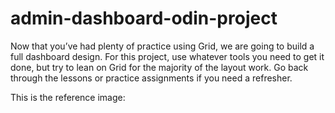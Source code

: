 # admin-dashboard-odin-project

Now that you’ve had plenty of practice using Grid, we are going to build a full dashboard design. For this project, use whatever tools you need to get it done, but try to lean on Grid for the majority of the layout work. Go back through the lessons or practice assignments if you need a refresher.

This is the reference image: